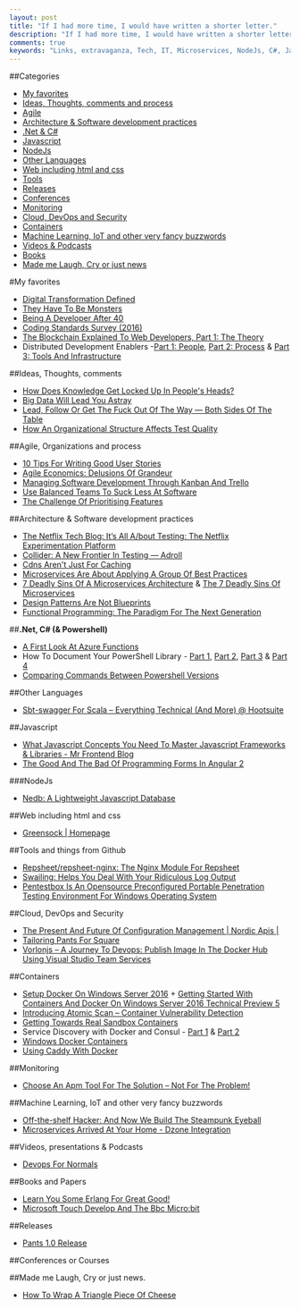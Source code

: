 ```yaml
---
layout: post
title: "If I had more time, I would have written a shorter letter."
description: "If I had more time, I would have written a shorter letter."
comments: true
keywords: "Links, extravaganza, Tech, IT, Microservices, NodeJs, C#, Javascript, Solution architecture"
---
```

##Categories
* [My favorites](#favorites)
* [Ideas, Thoughts, comments and process](#ideas)
* [Agile](#agile)
* [Architecture & Software development practices](#development)
* [.Net & C#](#net)
* [Javascript](#javascript)
* [NodeJs](#nodejs)
* [Other Languages](#polygloting)
* [Web including html and css](#web)
* [Tools](#tools)
* [Releases](#releases)
* [Conferences](#conferences)
* [Monitoring](#monitoring)
* [Cloud, DevOps and Security](#devops)
* [Containers](#containers)
* [Machine Learning, IoT and other very fancy buzzwords](#iot)
* [Videos & Podcasts](#videos)
* [Books](#books)
* [Made me Laugh, Cry or just news](#news)

#My favorites<a name="favorites"></a>
* [Digital Transformation Defined](https://blogs.msdn.microsoft.com/jmeier/2016/04/29/digital-transformation-defined/)
* [They Have To Be Monsters](http://blog.codinghorror.com/they-have-to-be-monsters/)
* [Being A Developer After 40](https://medium.freecodecamp.com/being-a-developer-after-40-3c5dd112210c#.1vac7go7j) 
* [Coding Standards Survey (2016)](https://dotnettips.wordpress.com/2016/02/17/coding-standards-survey-2016/)
* [The Blockchain Explained To Web Developers, Part 1: The Theory](http://marmelab.com/blog/2016/04/28/blockchain-for-web-developers-the-theory.html)
* Distributed Development Enablers -[Part 1: People](https://www.thoughtworks.com/insights/blog/distributed-development-enablers-part-1-people-0), [Part 2: Process](https://www.thoughtworks.com/insights/blog/distributed-development-enablers-part-2-process) & [Part 3: Tools And Infrastructure](https://www.thoughtworks.com/insights/blog/distributed-development-enablers-part-3-tools-and-infrastructure)

##Ideas, Thoughts, comments <a name="ideas"></a>
* [How Does Knowledge Get Locked Up In People's Heads?](http://jvns.ca/blog/2016/04/30/building-expertise-at-work/)
* [Big Data Will Lead You Astray](http://thenewstack.io/big-data-will-lead-astray/)
* [Lead, Follow Or Get The Fuck Out Of The Way — Both Sides Of The Table](https://bothsidesofthetable.com/lead-follow-or-get-the-fuck-out-of-the-way-668000be6e47#.3e4sycci4)
* [How An Organizational Structure Affects Test Quality](https://dzone.com/articles/how-an-organizational-structure-affects-test-quali-2)

##Agile, Organizations and process<a name="agile"></a>
* [10 Tips For Writing Good User Stories](https://www.javacodegeeks.com/2016/04/10-tips-writing-good-user-stories.html)
* [Agile Economics: Delusions Of Grandeur](http://www.gilzilberfeld.com/2016/04/agile-economics-delusions-of-granduer.html)
* [Managing Software Development Through Kanban And Trello](https://dzone.com/articles/managing-software-development-through-kanban-trell)
* [Use Balanced Teams To Suck Less At Software](https://medium.com/built-to-adapt/use-balanced-teams-to-suck-less-at-software-a10b6ee8ff51#.hd2ixw7ey)
* [The Challenge Of Prioritising Features](http://devblog.coolblue.nl/scrum/the-challenge-of-prioritising-features/)

##Architecture & Software development practices <a name="development"></a>
* [The Netflix Tech Blog: It’s All A/bout Testing: The Netflix Experimentation Platform](http://techblog.netflix.com/2016/04/its-all-about-testing-netflix.html)
* [Collider: A New Frontier In Testing — Adroll](http://tech.adroll.com/blog/rtb/2016/04/29/collider.html)
* [Cdns Aren't Just For Caching](http://jvns.ca/blog/2016/04/29/cdns-arent-just-for-caching/)
* [Microservices Are About Applying A Group Of Best Practices](https://vanilla-java.github.io/2016/04/30/Microservices-are-about-applying-a-group-of-Best-Practices.html)
* [7 Deadly Sins Of A Microservices Architecture](http://www.programmableweb.com/news/7-deadly-sins-microservices-architecture/elsewhere-web/2016/04/30) & [The 7 Deadly Sins Of Microservices](https://opencredo.com/7-deadly-sins-of-microservices/)  
* [Design Patterns Are Not Blueprints](https://dzone.com/articles/design-patterns-are-not-blueprints)
* [Functional Programming: The Paradigm For The Next Generation](http://coderoncode.com/functional/programming/2016/05/02/functional-programming-the-paradigm-for-the-next-generation.html)

##**.Net, C# (& Powershell)**  <a name="net"></a>
* [A First Look At Azure Functions](https://vincentlauzon.com/2016/04/28/a-first-look-at-azure-functions/)
* How To Document Your PowerShell Library - [Part 1](https://www.simple-talk.com/sysadmin/powershell/how-to-document-your-powershell-library/), [Part 2](https://www.simple-talk.com/dotnet/development/using-c-to-create-powershell-cmdlets-the-basics/), [Part 3](https://www.simple-talk.com/dotnet/software-tools/documenting-your-powershell-binary-cmdlets/) & [Part 4](https://www.simple-talk.com/sysadmin/powershell/unified-approach-to-generating-documentation-for-powershell-cmdlets/)
* [Comparing Commands Between Powershell Versions](http://www.powershellmagazine.com/2016/04/29/comparing-commands-between-powershell-versions/)

##Other Languages  <a name="polygloting"></a>
* [Sbt-swagger For Scala – Everything Technical (And More) @ Hootsuite](http://code.hootsuite.com/sbt-swagger-for-scala/)

##Javascript  <a name="javascript"></a>
* [What Javascript Concepts You Need To Master Javascript Frameworks & Libraries - Mr Frontend Blog](http://blog.mrfrontend.org/2016/04/javascript-concepts-need-master-javascript-frameworks-libraries/)
* [The Good And The Bad Of Programming Forms In Angular 2](http://odetocode.com/blogs/scott/archive/2016/05/02/the-good-and-the-bad-of-programming-forms-in-angular.aspx)

###NodeJs <a name="nodejs"></a>
* [Nedb: A Lightweight Javascript Database](http://stackabuse.com/nedb-a-lightweight-javascript-database/)

##Web including html and css  <a name="web"></a>
* [Greensock | Homepage](http://greensock.com/)

##Tools and things from Github <a name="tools"></a>
* [Repsheet/repsheet-nginx: The Nginx Module For Repsheet](https://github.com/repsheet/repsheet-nginx)
* [Swailing: Helps You Deal With Your Ridiculous Log Output](http://engineering.chartbeat.com/2016/05/02/swailing-helps-you-deal-with-your-ridiculous-log-output/)
* [Pentestbox Is An Opensource Preconfigured Portable Penetration Testing Environment For Windows Operating System](https://pentestbox.com/)

##Cloud, DevOps and Security<a name="devops"></a>
* [The Present And Future Of Configuration Management | Nordic Apis |](http://nordicapis.com/the-present-and-future-of-configuration-management/)
* [Tailoring Pants For Square](https://corner.squareup.com/2016/05/tailoring-pants-for-square.html)
* [Vorlonjs – A Journey To Devops: Publish Image In The Docker Hub Using Visual Studio Team Services](https://blogs.technet.microsoft.com/devops/2016/05/02/vorlonjs-a-journey-to-devops-publish-docker-image-visual-studio-team-services/)

##Containers <a name="containers"></a>
* [Setup Docker On Windows Server 2016](http://blog.couchbase.com/2016/april/setup-docker-windows-server-2016) + [Getting Started With Containers And Docker On Windows Server 2016 Technical Preview 5](https://blogs.msdn.microsoft.com/jcorioland/2016/04/28/getting-started-with-containers-and-docker-on-windows-server-2016-technical-preview-5/)
* [Introducing Atomic Scan – Container Vulnerability Detection](http://developers.redhat.com/blog/2016/05/02/introducing-atomic-scan-container-vulnerability-detection/)
* [Getting Towards Real Sandbox Containers](https://blog.jessfraz.com/post/getting-towards-real-sandbox-containers/)
* Service Discovery with Docker and Consul - [Part 1](http://www.smartjava.org/content/service-discovery-docker-and-consul-part-1) & [Part 2](http://www.smartjava.org/content/service-discovery-docker-and-consul-part-2)
* [Windows Docker Containers](https://lostechies.com/gabrielschenker/2016/04/30/windows-docker-containers/)
* [Using Caddy With Docker](https://blog.zzrot.com/caddy-with-docker/)

##Monitoring <a name="monitoring"></a>
* [Choose An Apm Tool For The Solution – Not For The Problem!](http://apmblog.dynatrace.com/2016/05/02/choose-your-apm-tool-wisely/)

##Machine Learning, IoT and other very fancy buzzwords <a name="iot"></a>
* [Off-the-shelf Hacker: And Now We Build The Steampunk Eyeball](http://thenewstack.io/off-shelf-hacker-now-start-building-steampunk-eyeball/)
* [Microservices Arrived At Your Home - Dzone Integration](https://dzone.com/articles/microservices-arrived-at-your-home)

##Videos, presentations & Podcasts <a name="videos"></a>
* [Devops For Normals](https://cote.io/2016/05/02/devops-for-normals/)

##Books and Papers<a name="books"></a> 
* [Learn You Some Erlang For Great Good!](http://learnyousomeerlang.com/content)
* [Microsoft Touch Develop And The Bbc Micro:bit](http://research.microsoft.com/apps/pubs/default.aspx?id=262314)

##Releases <a name="releases"></a>
* [Pants 1.0 Release](http://www.pantsbuild.org/1.0.html)

##Conferences or Courses<a name="conferences"></a>
 
##Made me Laugh, Cry or just news. <a name="news"></a>
* [How To Wrap A Triangle Piece Of Cheese](https://vimeo.com/124449091)

